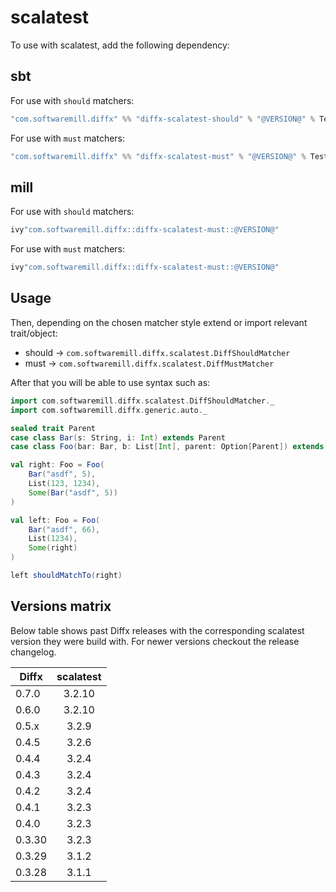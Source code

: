 # scalatest

To use with scalatest, add the following dependency:

## sbt

For use with `should` matchers:

```scala
"com.softwaremill.diffx" %% "diffx-scalatest-should" % "@VERSION@" % Test
```

For use with `must` matchers:

```scala
"com.softwaremill.diffx" %% "diffx-scalatest-must" % "@VERSION@" % Test
```

## mill

For use with `should` matchers:

```scala
ivy"com.softwaremill.diffx::diffx-scalatest-must::@VERSION@"
```

For use with `must` matchers:

```scala
ivy"com.softwaremill.diffx::diffx-scalatest-must::@VERSION@"
```

## Usage

Then, depending on the chosen matcher style extend or import relevant trait/object:

- should -> `com.softwaremill.diffx.scalatest.DiffShouldMatcher`
- must -> `com.softwaremill.diffx.scalatest.DiffMustMatcher`

After that you will be able to use syntax such as:

```scala mdoc:compile-only
import com.softwaremill.diffx.scalatest.DiffShouldMatcher._
import com.softwaremill.diffx.generic.auto._

sealed trait Parent
case class Bar(s: String, i: Int) extends Parent
case class Foo(bar: Bar, b: List[Int], parent: Option[Parent]) extends Parent

val right: Foo = Foo(
    Bar("asdf", 5),
    List(123, 1234),
    Some(Bar("asdf", 5))
)

val left: Foo = Foo(
    Bar("asdf", 66),
    List(1234),
    Some(right)
)

left shouldMatchTo(right)
```

## Versions matrix

Below table shows past Diffx releases with the corresponding scalatest version they were build with.
For newer versions checkout the release changelog.

| Diffx  | scalatest |
| ------ | :-------: |
| 0.7.0  |  3.2.10   |
| 0.6.0  |  3.2.10   |
| 0.5.x  |   3.2.9   |
| 0.4.5  |   3.2.6   |
| 0.4.4  |   3.2.4   |
| 0.4.3  |   3.2.4   |
| 0.4.2  |   3.2.4   |
| 0.4.1  |   3.2.3   |
| 0.4.0  |   3.2.3   |
| 0.3.30 |   3.2.3   |
| 0.3.29 |   3.1.2   |
| 0.3.28 |   3.1.1   |
